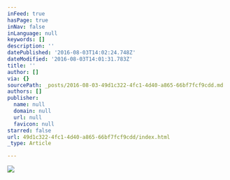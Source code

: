 ```yaml
---
inFeed: true
hasPage: true
inNav: false
inLanguage: null
keywords: []
description: ''
datePublished: '2016-08-03T14:02:24.748Z'
dateModified: '2016-08-03T14:01:31.783Z'
title: ''
author: []
via: {}
sourcePath: _posts/2016-08-03-49d1c322-4fc1-4d40-a865-66bf7fcf9cdd.md
authors: []
publisher:
  name: null
  domain: null
  url: null
  favicon: null
starred: false
url: 49d1c322-4fc1-4d40-a865-66bf7fcf9cdd/index.html
_type: Article

---
```

![](https://the-grid-user-content.s3-us-west-2.amazonaws.com/915f2d69-9bb4-475c-b7fa-20268517b8d2.png)